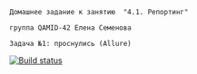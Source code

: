 ```Домашнее задание к занятию  "4.1. Репортинг"```

```группа QAMID-42 Елена Семенова```

```Задача №1: проснулись (Allure) ```

[![Build status](https://ci.appveyor.com/api/projects/status/82rjnurx6iax1eta?svg=true)](https://ci.appveyor.com/project/SElena050622/gra91allure)

